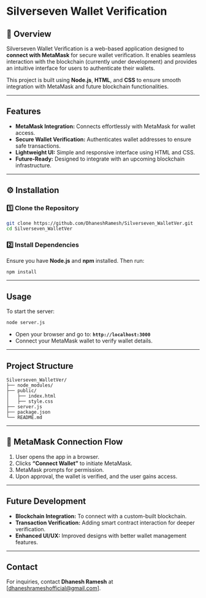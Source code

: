 # Silverseven Wallet Verification

## 📖 Overview

Silverseven Wallet Verification is a web-based application designed to **connect with MetaMask** for secure wallet verification. It enables seamless interaction with the blockchain (currently under development) and provides an intuitive interface for users to authenticate their wallets.

This project is built using **Node.js**, **HTML**, and **CSS** to ensure smooth integration with MetaMask and future blockchain functionalities.

---

## Features

- **MetaMask Integration:** Connects effortlessly with MetaMask for wallet access.
- **Secure Wallet Verification:** Authenticates wallet addresses to ensure safe transactions.
- **Lightweight UI:** Simple and responsive interface using HTML and CSS.
- **Future-Ready:** Designed to integrate with an upcoming blockchain infrastructure.

---

## ⚙️ Installation

### 1️⃣ Clone the Repository

```bash
git clone https://github.com/DhaneshRamesh/Silverseven_WalletVer.git
cd Silverseven_WalletVer
```

### 2️⃣ Install Dependencies

Ensure you have **Node.js** and **npm** installed. Then run:

```bash
npm install
```

---

## Usage

To start the server:

```bash
node server.js
```

- Open your browser and go to: **`http://localhost:3000`**
- Connect your MetaMask wallet to verify wallet details.

---

## Project Structure

```
Silverseven_WalletVer/
├── node_modules/
├── public/
│   ├── index.html
│   ├── style.css
├── server.js
├── package.json
└── README.md
```

---

## 🔐 MetaMask Connection Flow

1. User opens the app in a browser.
2. Clicks **“Connect Wallet”** to initiate MetaMask.
3. MetaMask prompts for permission.
4. Upon approval, the wallet is verified, and the user gains access.

---

## Future Development

- **Blockchain Integration:** To connect with a custom-built blockchain.
- **Transaction Verification:** Adding smart contract interaction for deeper verification.
- **Enhanced UI/UX:** Improved designs with better wallet management features.


---

## Contact

For inquiries, contact **Dhanesh Ramesh** at [dhaneshrameshofficial@gmail.com].


